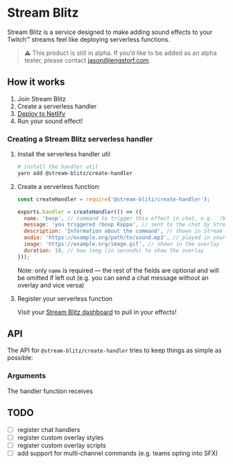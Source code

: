 # Stream Blitz

Stream Blitz is a service designed to make adding sound effects to your Twitch™ streams feel like deploying serverless functions.

> ⚠️ This product is still in alpha. If you’d like to be added as an alpha tester, please contact <jason@lengstorf.com>.

## How it works

1. Join Stream Blitz
2. Create a serverless handler
3. [Deploy to Netlify](https://netlify.com/?utm_source=twitch-blitz-jl&utm_medium=github&utm_campaign=devex)
4. Run your sound effect!

### Creating a Stream Blitz serverless handler

1.  Install the serverless handler util

    ```bash
    # install the handler util
    yarn add @stream-blitz/create-handler
    ```

2.  Create a serverless function:

    ```js
    const createHandler = require('@stream-blitz/create-handler');

    exports.handler = createHandler(() => ({
      name: 'boop', // command to trigger this effect in chat, e.g. `!boop`
      message: 'you triggered !boop Kappa', // sent to the chat by Stream Blitz
      description: 'Information about the command', // shown in Stream Blitz
      audio: 'https://example.org/path/to/sound.mp3', // played in your overlay
      image: 'https://example.org/image.gif', // shown in the overlay
      duration: 10, // how long (in seconds) to show the overlay
    }));
    ```

    Note: only `name` is required — the rest of the fields are optional and will be omitted if left out (e.g. you can send a chat message without an overlay and vice versa)

3.  Register your serverless function

    Visit your [Stream Blitz dashboard](/) to pull in your effects!

## API

The API for `@stream-blitz/create-handler` tries to keep things as simple as possible:

### Arguments

The handler function receives

## TODO

- [ ] register chat handlers
- [ ] register custom overlay styles
- [ ] register custom overlay scripts
- [ ] add support for multi-channel commands (e.g. teams opting into SFX)
